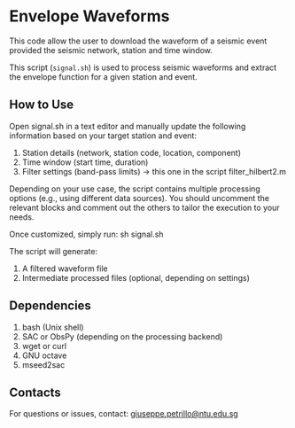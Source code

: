 # Envelope Waveforms
This code allow the user to download the waveform of a seismic event provided the seismic network, station and time window.

This script (`signal.sh`) is used to process seismic waveforms and extract the envelope function for a given station and event.

## How to Use

Open signal.sh in a text editor and manually update the following information based on your target station and event:
1) Station details (network, station code, location, component)
2) Time window (start time, duration)
3) Filter settings (band-pass limits) -> this one in the script filter_hilbert2.m

Depending on your use case, the script contains multiple processing options (e.g., using different data sources).
You should uncomment the relevant blocks and comment out the others to tailor the execution to your needs.

Once customized, simply run:
sh signal.sh

The script will generate:
1) A filtered waveform file
2) Intermediate processed files (optional, depending on settings)

## Dependencies

1) bash (Unix shell)
2) SAC or ObsPy (depending on the processing backend)
3) wget or curl
4) GNU octave
5) mseed2sac

## Contacts

For questions or issues, contact: giuseppe.petrillo@ntu.edu.sg


   

